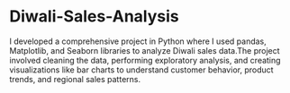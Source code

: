 # Diwali-Sales-Analysis
I developed a comprehensive project in Python where I used pandas, Matplotlib, and Seaborn libraries to analyze Diwali sales data.The project involved cleaning the data, performing exploratory analysis, and creating visualizations like bar charts to understand customer behavior, product trends, and regional sales patterns.
